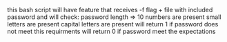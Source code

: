 this bash script will have feature that receives -f flag + file with included password and will check:
password length => 10
numbers are present
small letters are present
capital letters are present
will return 1 if password does not meet this requirments
will return 0 if password meet the expectations
